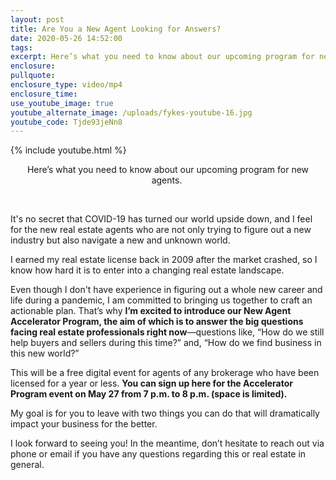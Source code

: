 ```yaml
---
layout: post
title: Are You a New Agent Looking for Answers?
date: 2020-05-26 14:52:00
tags:
excerpt: Here’s what you need to know about our upcoming program for new agents.
enclosure:
pullquote:
enclosure_type: video/mp4
enclosure_time:
use_youtube_image: true
youtube_alternate_image: /uploads/fykes-youtube-16.jpg
youtube_code: Tjde93jeNn8
---
```


{% include youtube.html %}

<center>Here&rsquo;s what you need to know about our upcoming program for new agents.&nbsp;</center>

&nbsp;

It's no secret that COVID-19 has turned our world upside down, and I feel for the new real estate agents who are not only trying to figure out a new industry but also navigate a new and unknown world.

I earned my real estate license back in 2009 after the market crashed, so I know how hard it is to enter into a changing real estate landscape.

Even though I don't have experience in figuring out a whole new career and life during a pandemic, I am committed to bringing us together to craft an actionable plan. That’s why **I’m excited to introduce our New Agent Accelerator Program, the aim of which is to answer the big questions facing real estate professionals right now**—questions like, “How do we still help buyers and sellers during this time?” and, “How do we find business in this new world?”&nbsp;

This will be a free digital event for agents of any brokerage who have been licensed for a year or less. **You can sign up here for the Accelerator Program event on May 27 from 7 p.m. to 8 p.m. (space is limited).&nbsp;**

My goal is for you to leave with two things you can do that will dramatically impact your business for the better.&nbsp;

I look forward to seeing you\! In the meantime, don’t hesitate to reach out via phone or email if you have any questions regarding this or real estate in general.&nbsp;